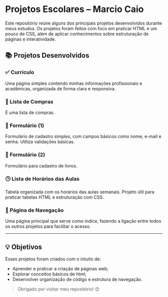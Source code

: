 # Projetos Escolares – Marcio Caio

Este repositório reúne alguns dos principais projetos desenvolvidos durante meus estudos. Os projetos foram feitos com foco em praticar HTML e um pouco de CSS, além de aplicar conhecimentos sobre estruturação de páginas e interatividade.

## 📚 Projetos Desenvolvidos

### ✅ Currículo
Uma página simples contendo minhas informações profissionais e acadêmicas, organizada de forma clara e responsiva.

### 🛒 Lista de Compras
É uma lista de compras.

### 📝 Formulário (1)
Formulário de cadastro simples, com campos básicos como nome, e-mail e senha. Utiliza validações básicas.

### 📝 Formulário (2)
Formulário para cadastro de livros.

### 🕒 Lista de Horários das Aulas
Tabela organizada com os horários das aulas semanais. Projeto útil para praticar tabelas HTML e estruturação com CSS.

### 🔗 Página de Navegação
Uma página principal que serve como índice, fazendo a ligação entre todos os outros projetos para facilitar o acesso.

---

## 💡 Objetivos
Esses projetos foram criados com o intuito de:
- Aprender e praticar a criação de páginas web;
- Explorar conceitos básicos de html;
- Desenvolver organização de código e estrutura de navegação.


> Obrigado por visitar meu repositório! 😊
